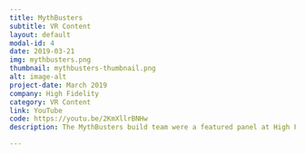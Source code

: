 ```yaml
---
title: MythBusters
subtitle: VR Content
layout: default
modal-id: 4
date: 2019-03-21
img: mythbusters.png
thumbnail: mythbusters-thumbnail.png
alt: image-alt
project-date: March 2019
company: High Fidelity
category: VR Content
link: YouTube
code: https://youtu.be/2KmXllrBNHw
description: The MythBusters build team were a featured panel at High Fidelity's Multi-Con event.  They spoke about their post-MythBusting careers and answered questions from the audience.  Of course, they couldn't have a MythBusters event without an explosion, so I created an exploding cartoon rocket with none other than a ragdoll avatar of Buster the crash-test dummy for them to fire off live during the event!  They loved it and the crowd ate it up.

---
```

